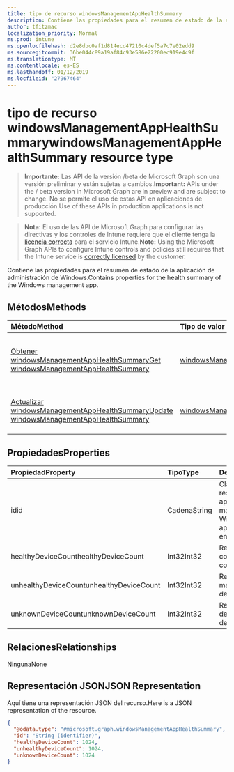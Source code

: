 ```yaml
---
title: tipo de recurso windowsManagementAppHealthSummary
description: Contiene las propiedades para el resumen de estado de la aplicación de administración de Windows.
author: tfitzmac
localization_priority: Normal
ms.prod: intune
ms.openlocfilehash: d2e8dbc0af1d814ecd47210c4def5a7c7e02edd9
ms.sourcegitcommit: 36be044c89a19af84c93e586e22200ec919e4c9f
ms.translationtype: MT
ms.contentlocale: es-ES
ms.lasthandoff: 01/12/2019
ms.locfileid: "27967464"
---
```

# <a name="windowsmanagementapphealthsummary-resource-type"></a><span data-ttu-id="9de6a-103">tipo de recurso windowsManagementAppHealthSummary</span><span class="sxs-lookup"><span data-stu-id="9de6a-103">windowsManagementAppHealthSummary resource type</span></span>

> <span data-ttu-id="9de6a-104">**Importante:** Las API de la versión /beta de Microsoft Graph son una versión preliminar y están sujetas a cambios.</span><span class="sxs-lookup"><span data-stu-id="9de6a-104">**Important:** APIs under the / beta version in Microsoft Graph are in preview and are subject to change.</span></span> <span data-ttu-id="9de6a-105">No se permite el uso de estas API en aplicaciones de producción.</span><span class="sxs-lookup"><span data-stu-id="9de6a-105">Use of these APIs in production applications is not supported.</span></span>

> <span data-ttu-id="9de6a-106">**Nota:** El uso de las API de Microsoft Graph para configurar las directivas y los controles de Intune requiere que el cliente tenga la [licencia correcta](https://go.microsoft.com/fwlink/?linkid=839381) para el servicio Intune.</span><span class="sxs-lookup"><span data-stu-id="9de6a-106">**Note:** Using the Microsoft Graph APIs to configure Intune controls and policies still requires that the Intune service is [correctly licensed](https://go.microsoft.com/fwlink/?linkid=839381) by the customer.</span></span>

<span data-ttu-id="9de6a-107">Contiene las propiedades para el resumen de estado de la aplicación de administración de Windows.</span><span class="sxs-lookup"><span data-stu-id="9de6a-107">Contains properties for the health summary of the Windows management app.</span></span>
## <a name="methods"></a><span data-ttu-id="9de6a-108">Métodos</span><span class="sxs-lookup"><span data-stu-id="9de6a-108">Methods</span></span>
|<span data-ttu-id="9de6a-109">Método</span><span class="sxs-lookup"><span data-stu-id="9de6a-109">Method</span></span>|<span data-ttu-id="9de6a-110">Tipo de valor devuelto</span><span class="sxs-lookup"><span data-stu-id="9de6a-110">Return Type</span></span>|<span data-ttu-id="9de6a-111">Descripción</span><span class="sxs-lookup"><span data-stu-id="9de6a-111">Description</span></span>|
|:---|:---|:---|
|[<span data-ttu-id="9de6a-112">Obtener windowsManagementAppHealthSummary</span><span class="sxs-lookup"><span data-stu-id="9de6a-112">Get windowsManagementAppHealthSummary</span></span>](../api/intune-devices-windowsmanagementapphealthsummary-get.md)|[<span data-ttu-id="9de6a-113">windowsManagementAppHealthSummary</span><span class="sxs-lookup"><span data-stu-id="9de6a-113">windowsManagementAppHealthSummary</span></span>](../resources/intune-devices-windowsmanagementapphealthsummary.md)|<span data-ttu-id="9de6a-114">Leer las propiedades y las relaciones del objeto [windowsManagementAppHealthSummary](../resources/intune-devices-windowsmanagementapphealthsummary.md) .</span><span class="sxs-lookup"><span data-stu-id="9de6a-114">Read properties and relationships of the [windowsManagementAppHealthSummary](../resources/intune-devices-windowsmanagementapphealthsummary.md) object.</span></span>|
|[<span data-ttu-id="9de6a-115">Actualizar windowsManagementAppHealthSummary</span><span class="sxs-lookup"><span data-stu-id="9de6a-115">Update windowsManagementAppHealthSummary</span></span>](../api/intune-devices-windowsmanagementapphealthsummary-update.md)|[<span data-ttu-id="9de6a-116">windowsManagementAppHealthSummary</span><span class="sxs-lookup"><span data-stu-id="9de6a-116">windowsManagementAppHealthSummary</span></span>](../resources/intune-devices-windowsmanagementapphealthsummary.md)|<span data-ttu-id="9de6a-117">Actualizar las propiedades de un objeto [windowsManagementAppHealthSummary](../resources/intune-devices-windowsmanagementapphealthsummary.md) .</span><span class="sxs-lookup"><span data-stu-id="9de6a-117">Update the properties of a [windowsManagementAppHealthSummary](../resources/intune-devices-windowsmanagementapphealthsummary.md) object.</span></span>|

## <a name="properties"></a><span data-ttu-id="9de6a-118">Propiedades</span><span class="sxs-lookup"><span data-stu-id="9de6a-118">Properties</span></span>
|<span data-ttu-id="9de6a-119">Propiedad</span><span class="sxs-lookup"><span data-stu-id="9de6a-119">Property</span></span>|<span data-ttu-id="9de6a-120">Tipo</span><span class="sxs-lookup"><span data-stu-id="9de6a-120">Type</span></span>|<span data-ttu-id="9de6a-121">Descripción</span><span class="sxs-lookup"><span data-stu-id="9de6a-121">Description</span></span>|
|:---|:---|:---|
|<span data-ttu-id="9de6a-122">id</span><span class="sxs-lookup"><span data-stu-id="9de6a-122">id</span></span>|<span data-ttu-id="9de6a-123">Cadena</span><span class="sxs-lookup"><span data-stu-id="9de6a-123">String</span></span>|<span data-ttu-id="9de6a-124">Clave de la entidad resumen del estado de aplicación de Windows management.</span><span class="sxs-lookup"><span data-stu-id="9de6a-124">Key of the Windows management app health summary entity.</span></span>|
|<span data-ttu-id="9de6a-125">healthyDeviceCount</span><span class="sxs-lookup"><span data-stu-id="9de6a-125">healthyDeviceCount</span></span>|<span data-ttu-id="9de6a-126">Int32</span><span class="sxs-lookup"><span data-stu-id="9de6a-126">Int32</span></span>|<span data-ttu-id="9de6a-127">Recuento de dispositivo correcto.</span><span class="sxs-lookup"><span data-stu-id="9de6a-127">Healthy device count.</span></span>|
|<span data-ttu-id="9de6a-128">unhealthyDeviceCount</span><span class="sxs-lookup"><span data-stu-id="9de6a-128">unhealthyDeviceCount</span></span>|<span data-ttu-id="9de6a-129">Int32</span><span class="sxs-lookup"><span data-stu-id="9de6a-129">Int32</span></span>|<span data-ttu-id="9de6a-130">Recuento de dispositivo mal estado.</span><span class="sxs-lookup"><span data-stu-id="9de6a-130">Unhealthy device count.</span></span>|
|<span data-ttu-id="9de6a-131">unknownDeviceCount</span><span class="sxs-lookup"><span data-stu-id="9de6a-131">unknownDeviceCount</span></span>|<span data-ttu-id="9de6a-132">Int32</span><span class="sxs-lookup"><span data-stu-id="9de6a-132">Int32</span></span>|<span data-ttu-id="9de6a-133">Recuento de dispositivo desconocido.</span><span class="sxs-lookup"><span data-stu-id="9de6a-133">Unknown device count.</span></span>|

## <a name="relationships"></a><span data-ttu-id="9de6a-134">Relaciones</span><span class="sxs-lookup"><span data-stu-id="9de6a-134">Relationships</span></span>
<span data-ttu-id="9de6a-135">Ninguna</span><span class="sxs-lookup"><span data-stu-id="9de6a-135">None</span></span>
## <a name="json-representation"></a><span data-ttu-id="9de6a-136">Representación JSON</span><span class="sxs-lookup"><span data-stu-id="9de6a-136">JSON Representation</span></span>
<span data-ttu-id="9de6a-137">Aquí tiene una representación JSON del recurso.</span><span class="sxs-lookup"><span data-stu-id="9de6a-137">Here is a JSON representation of the resource.</span></span>
<!-- {
  "blockType": "resource",
  "keyProperty": "id",
  "@odata.type": "microsoft.graph.windowsManagementAppHealthSummary"
}
-->
``` json
{
  "@odata.type": "#microsoft.graph.windowsManagementAppHealthSummary",
  "id": "String (identifier)",
  "healthyDeviceCount": 1024,
  "unhealthyDeviceCount": 1024,
  "unknownDeviceCount": 1024
}
```





